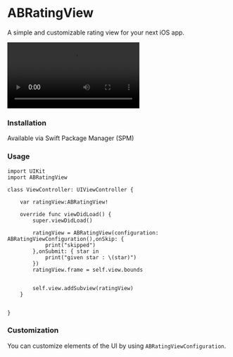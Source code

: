 # ABRatingView

A simple and customizable rating view for your next iOS app.

<video controls>
  <source src="https://drive.google.com/file/d/1GVq9OiskkN0_YM7-VfMir674sIxMD1Vc/view?usp=sharing" type="video/mp4">
</video>

### Installation

Available via Swift Package Manager (SPM)

### Usage

```
import UIKit
import ABRatingView

class ViewController: UIViewController {

    var ratingView:ABRatingView!
    
    override func viewDidLoad() {
        super.viewDidLoad()
        
        ratingView = ABRatingView(configuration: ABRatingViewConfiguration(),onSkip: {
            print("skipped")
        },onSubmit: { star in
            print("given star : \(star)")
        })
        ratingView.frame = self.view.bounds
        
        
        self.view.addSubview(ratingView)
    }


}
```

### Customization

You can customize elements of the UI by using `ABRatingViewConfiguration`.


